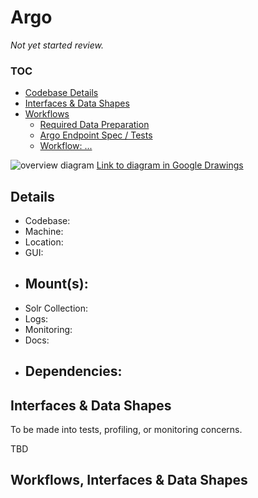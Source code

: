 # Argo

*Not yet started review.*

### TOC

* [Codebase Details](#details)
* [Interfaces & Data Shapes](#interfaces--data-shapes)
* [Workflows](#workflows-interfaces--data-shapes)
  * [Required Data Preparation]( )
  * [Argo Endpoint Spec / Tests]( )
  * [Workflow: ...]( )

![overview diagram](https://docs.google.com/drawings/d/e/2PACX-1vSYJ4GpKiY9JRT2FB569jZj1OTJzBKcMaAOzzKQmmMpGbPFiJwgGakVoM_47EfdxfJzh8n08LfGPk53/pub?w=1910&h=1088)
[Link to diagram in Google Drawings](https://docs.google.com/drawings/d/1LvGyh0wt0H3qlLwiA6ikSE3dppVulVSpRNU0f21t0z8/edit)

## Details

- Codebase:  
- Machine:  
- Location:  
- GUI:  
- Mount(s):
  -  
- Solr Collection:  
- Logs:  
- Monitoring:  
- Docs:  
- Dependencies:
  -  

## Interfaces & Data Shapes

To be made into tests, profiling, or monitoring concerns.

TBD

## Workflows, Interfaces & Data Shapes
